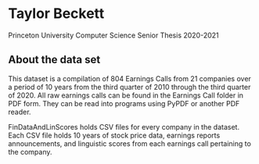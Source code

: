# Taylor Beckett
Princeton University 
Computer Science Senior Thesis 2020-2021




## About the data set

This dataset is a compilation of 804 Earnings Calls from 21 companies over a period of 10 years from the third quarter of 2010 through the third quarter of 2020. All raw earnings calls can be found in the Earnings Call folder in PDF form. They can be read into programs using PyPDF or another PDF reader.

FinDataAndLinScores holds CSV files for every company in the dataset. Each CSV file holds 10 years of stock price data, earnings reports announcements, and linguistic scores from each earnings call pertaining to the company.
